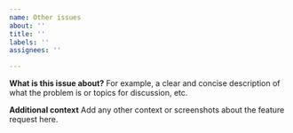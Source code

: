 ```yaml
---
name: Other issues
about: ''
title: ''
labels: ''
assignees: ''

---
```


**What is this issue about?**
For example, a clear and concise description of what the problem is or topics for discussion, etc.

**Additional context**
Add any other context or screenshots about the feature request here.
